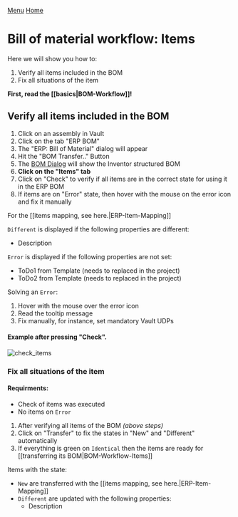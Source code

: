[Menu](../README.md) [Home](./home.md)
# Bill of material workflow: Items


Here we will show you how to:
1. Verify all items included in the BOM
1. Fix all situations of the item

**First, read the [[basics|BOM-Workflow]]!**

## Verify all items included in the BOM

1. Click on an assembly in Vault
1. Click on the tab "ERP BOM"
1. The "ERP: Bill of Material" dialog will appear
1. Hit the "BOM Transfer.." Button
1. The [BOM Dialog](https://www.coolorange.com/wiki/doku.php?id=powergate:bom_window) will show the Inventor structured BOM
1. **Click on the "Items" tab**
1. Click on "Check" to verify if all items are in the correct state for using it in the ERP BOM
1. If items are on "Error" state, then hover with the mouse on the error icon and fix it manually

For the [[items mapping, see here.|ERP-Item-Mapping]]

`Different` is displayed if the following properties are different:
+ Description

`Error` is displayed if the following properties are not set:
+ ToDo1 from Template (needs to replaced in the project)
+ ToDo2 from Template (needs to replaced in the project)

Solving an `Error`:
1. Hover with the mouse over the error icon
1. Read the tooltip message
1. Fix manually, for instance, set mandatory Vault UDPs

#### Example after pressing "Check".
![check_items](https://user-images.githubusercontent.com/36075173/51521881-33e9db80-1e28-11e9-9d16-913d630970cd.png)

### Fix all situations of the item

#### Requirments:

+ Check of items was executed
+ No items on `Error`

1. After verifying all items of the BOM _(above steps)_
1. Click on "Transfer" to fix the states in "New" and "Different" automatically
1. If everything is green on `Identical` then the items are ready for [[transferring its BOM|BOM-Workflow-Items]]

Items with the state:
+ `New` are transferred with the [[items mapping, see here.|ERP-Item-Mapping]]
+ `Different` are updated with the following properties:
  + Description

